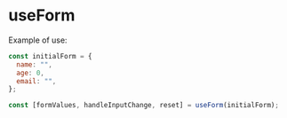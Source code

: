 # useForm

Example of use:

```javascript
const initialForm = {
  name: "",
  age: 0,
  email: "",
};

const [formValues, handleInputChange, reset] = useForm(initialForm);
```
